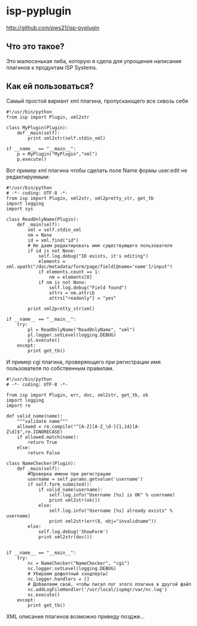 isp-pyplugin
===========
http://github.com/pws21/isp-pyplugin

Что это такое?
--------------
Это малюсенькая либа, которую я сдела для упрощения написания плагинов к продуктам ISP Systems.

Как ей пользоваться?
--------------------
Самый простой вариант xml плагина, пропускающего все сквозь себя
    
    #!/usr/bin/python
    from isp import Plugin, xml2str

    class MyPlugin(Plugin):
        def _main(self):
            print xml2str(self.stdin_xml)
    
    if __name__ == "__main__":
        p = MyPlugin("MyPlugin","xml")
        p.execute()

Вот пример xml плагина чтобы сделать поле Name формы user.edit не редактируемым:

    #!/usr/bin/python
    # -*- coding: UTF-8 -*-
    from isp import Plugin, xml2str, xml2pretty_str, get_tb
    import logging
    import sys

    class ReadOnlyName(Plugin):
        def _main(self):
            xml = self.stdin_xml
            nm = None
            id = xml.find("id")
            # Не даем редактировать имя существующего пользователя
            if id is not None:
                self.log.debug("ID exists, it's editing")
                elements = xml.xpath("/doc/metadata/form/page/field[@name='name']/input")
                if elements.count == 1:
                    nm = elements[0]
                if nm is not None:
                    self.log.debug("Field found")
                    attrs = nm.attrib
                    attrs["readonly"] = "yes"

            print xml2pretty_str(xml)

    if __name__ == "__main__":
        try:
            pl = ReadOnlyName("ReadOnlyName", "xml")
            pl.logger.setLevel(logging.DEBUG)
            pl.execute()
        except:
            print get_tb()
    
И пример cgi плагина, проверяющего при регистрации имя пользователя по собственным правилам.

    #!/usr/bin/python
    # -*- coding: UTF-8 -*-

    from isp import Plugin, err, doc, xml2str, get_tb, ok
    import logging
    import re

    def valid_name(name):
        """validate name"""
        allowed = re.compile("^[A-Z][A-Z_\d-]{1,14}[A-Z\d]$",re.IGNORECASE)
        if allowed.match(name):
            return True
        else:
            return False

    class NameChecker(Plugin):
        def _main(self):
            #Проверка имени при регистрации
            username = self.params.getvalue('username')
            if self.form_submited():
                if valid_name(username):
                    self.log.info("Username [%s] is OK" % username)
                    print xml2str(ok())
                else:
                    self.log.info("Username [%s] already exists" % username)  
                    print xml2str(err(8, obj="invalidname"))
            else:
                self.log.debug('ShowForm')
                print xml2str(doc())
        

    if __name__ == "__main__":
        try:
            nc = NameChecker("NameChecker", "cgi")
            nc.logger.setLevel(logging.DEBUG)
            # Убираем дефолтный хэндлер(ы)
            nc.logger.handlers = []
            # Добавляем свой, чтобы писал лог этого плагина в другой файл
            nc.addLogFileHandler('/usr/local/ispmgr/var/nc.log')
            nc.execute()
        except:
            print get_tb()

XML описание плагинов возможно приведу поздже...